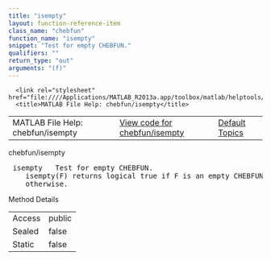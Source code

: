 ```yaml
---
title: "isempty"
layout: function-reference-item
class_name: "chebfun"
function_name: "isempty"
snippet: "Test for empty CHEBFUN."
qualifiers: ""
return_type: "out"
arguments: "(f)"
---
```


<html>
   <head>
      <meta http-equiv="Content-Type" content="text/html; charset=utf-8">
   
      <link rel="stylesheet" href="file:////Applications/MATLAB_R2013a.app/toolbox/matlab/helptools/private/helpwin.css">
      <title>MATLAB File Help: chebfun/isempty</title>
   </head>
   <body>
      <!--Single-page help-->
      <table border="0" cellspacing="0" width="100%">
         <tr class="subheader">
            <td class="headertitle">MATLAB File Help: chebfun/isempty</td>
            <td class="subheader-left"><a href="matlab:edit chebfun/isempty">View code for chebfun/isempty</a></td>
            <td class="subheader-right"><a href="matlab:helpwin">Default Topics</a></td>
         </tr>
      </table>
      <div class="title">chebfun/isempty</div>
      <div class="helptext"><pre><!--helptext --> <span class="helptopic">isempty</span>   Test for empty CHEBFUN.
    <span class="helptopic">isempty</span>(F) returns logical true if F is an empty CHEBFUN and false
    otherwise.</pre></div><!--after help -->
      <!--Method-->
      <div class="sectiontitle">Method Details</div>
      <table class="class-details">
         <tr>
            <td class="class-detail-label">Access</td>
            <td>public</td>
         </tr>
         <tr>
            <td class="class-detail-label">Sealed</td>
            <td>false</td>
         </tr>
         <tr>
            <td class="class-detail-label">Static</td>
            <td>false</td>
         </tr>
      </table>
   </body>
</html>
